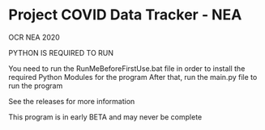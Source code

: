 # Project COVID Data Tracker - NEA
 OCR NEA 2020

PYTHON IS REQUIRED TO RUN

You need to run the RunMeBeforeFirstUse.bat file in order to install the required Python Modules for the program
After that, run the main.py file to run the program

See the releases for more information

This program is in early BETA and may never be complete
